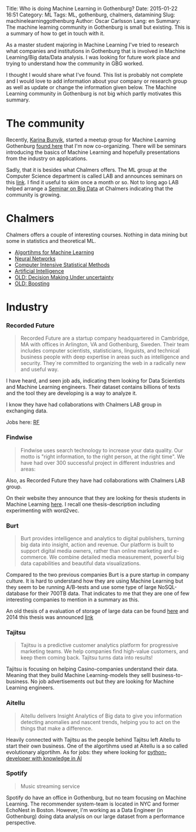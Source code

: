 Title: Who is doing Machine Learning in Gothenburg? 
Date: 2015-01-22 16:51
Category: ML
Tags: ML, gothenburg, chalmers, datamining
Slug: machinelearninggothenburg
Author: Oscar Carlsson
Lang: en
Summary: The machine learning community in Gothenburg is small but existing. This is a summary of how to get in touch with it.

As a master student majoring in Machine Learning I've tried to research what
companies and institutions in Gothenburg that is involved in Machine Learning/Big data/Data analysis. I was
looking for future work place and trying to understand how the community in GBG worked.

I thought I would share what I've found.
This list is probably not complete and I would love to add information about your company or 
research group as well as update or change the information given below.
The Machine Learning community in Gothenburg is not big which partly motivates this summary. 

# The community

Recently, [Karina Bunyik](http://karinabunyik.com), started a meetup group for Machine Learning Gothenburg [found here](http://www.meetup.com/Goteborg-Machine-Learning-Meetup/) that I'm now co-organizing.
There will be seminars introducing the basics of Machine Learning and hopefully presentations from the industry on applications.

Sadly, that it is besides what Chalmers offers. The ML group at the Computer Science department is called LAB and announces seminars on this [link](http://www.cse.chalmers.se/research/lab/seminars.php). I find
it useful to skim once a month or so.
Not to long ago LAB helped arrange a [Seminar on Big Data](http://www.cse.chalmers.se/research/lab/seminars.php?sid=25) at Chalmers indicating that the community is growing.

# Chalmers
Chalmers offers a couple of interesting courses. Nothing in data mining but some in statistics and theoretical ML.

* [Algortihms for Machine Learning](http://www.cse.chalmers.se/research/lab/courses.php?coid=9)
* [Neural Networks](http://physics.gu.se/~frtbm/joomla/index.php?option=com_content&view=article&id=99&catid=79&Itemid=290A)
* [Computer Intensive Statistical Methods](http://www.math.chalmers.se/Stat/Grundutb/GU/MSA100/A13/)
* [Artificial Intelligence](http://www.cse.chalmers.se/edu/year/2013/course/TIN171/)
* [OLD: Decision Making Under uncertainty](http://www.cse.chalmers.se/research/lab/courses.php?coid=8)
* [OLD: Boosting](http://www.cse.chalmers.se/research/lab/courses.php?coid=4)

# Industry
### Recorded Future
> Recorded Future are a startup company headquartered in Cambridge, MA with offices in Arlington, VA and Gothenburg, Sweden. Their team includes computer scientists, statisticians, linguists, and technical business people with deep expertise in areas such as intelligence and security. They`re committed to organizing the web in a radically new and useful way.

I have heard, and seen job ads, indicating them looking for Data Scientists and Machine Learning engineers. Their dataset contains billions of texts and the tool they are developing is a way to analyze it.

I know they have had collaborations with Chalmers LAB group in exchanging data.

Jobs here: [RF](https://www.recordedfuture.com/jobs/)

### Findwise
> Findwise uses search technology to increase your data quality. Our motto is "right information, to the right person, at the right time".  We have had over 300 successful project in different industries and areas:

Also, as Recorded Future they have had collaborations with Chalmers LAB group.

On their website they announce that they are looking for thesis students in Machine Learning [here](http://career.findwise.com/jobs/2110-thesis). I recall one thesis-description including experimenting with word2vec.


### Burt
> Burt provides intelligence and analytics to digital publishers, 
turning big data into insight, action and revenue. Our platform is built to support digital media owners, rather than online marketing 
and e-commerce. We combine detailed media measurement, powerful big data capabilities and beautiful data visualizations.

Compared to the two previous companies Burt is a pure startup in company culture. It is hard to understand how they are using Machine Learning but they seem to be running A/B-tests and use some type of large NoSQL-database for their 700TB data. That indicates to me that they are one of few interesting companies to mention in a summary as this.

An old thesis of a evaluation of storage of large data can be found [here](http://publications.lib.chalmers.se/records/fulltext/123839.pdf) and 2014 this thesis was announced [link](https://farmchalmers.files.wordpress.com/2014/02/thesis_work_original_a4.pdf)

### Tajitsu
>  Tajitsu is a predictive customer analytics platform for progressive marketing teams. We help companies find high-value customers, and keep them coming back. Tajitsu turns data into results!

Tajitsu is focusing on helping Casino-companies understand their data. Meaning that they build Machine Learning-models they selll business-to-business.
No job advertisements out but they are looking for Machine Learning engineers.

### Aitellu
> Aitellu delivers Insight Analytics of Big data to give you information detecting anomalies and nascent trends, helping you to act on the things that make a difference.

Heavily connected with Tajitsu as the people behind Tajitsu left Aitellu to start their own business. One of the algortihms used at  Aitellu is a so called evolutionary algortihm.
As for jobs: they where looking for [python-developer with knowledge in AI](http://www.wannaremote.com/utvecklare-at-aitellu-technologies-ab-gothenburg-sweden-allows-remote/)

### Spotify
> Music streaming service

Spotify do have an office in Gothenburg, but no team focusing on Machine Learning. The recommender system-team is located in NYC and former EchoNest in Boston. However, I'm working as a Data Engineer (in Gothenburg) doing data analysis on our large dataset from a performance perspective.
